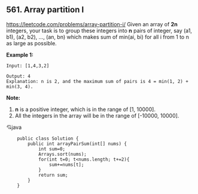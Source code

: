 ## 561. Array partition I

https://leetcode.com/problems/array-partition-i/
Given an array of  **2n**  integers, your task is to group these integers into  **n**  pairs of integer, say (a1, b1), (a2, b2), ..., (an, bn) which makes sum of min(ai, bi) for all i from 1 to n as large as possible.

**Example 1:**  

    Input: [1,4,3,2]

    Output: 4
    Explanation: n is 2, and the maximum sum of pairs is 4 = min(1, 2) + min(3, 4).

**Note:**  

1.  **n**  is a positive integer, which is in the range of [1, 10000].
2.  All the integers in the array will be in the range of [-10000, 10000].

:cupid:java

        public class Solution {
            public int arrayPairSum(int[] nums) {
                int sum=0;
                Arrays.sort(nums);
                for(int t=0; t<nums.length; t+=2){
                    sum+=nums[t];
                }
                return sum;
            }
        }
